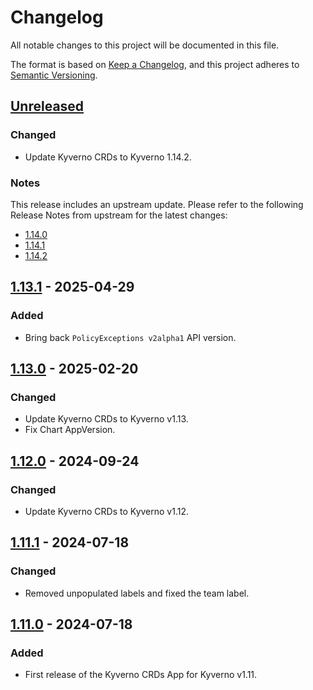 # Changelog

All notable changes to this project will be documented in this file.

The format is based on [Keep a Changelog](https://keepachangelog.com/en/1.0.0/),
and this project adheres to [Semantic Versioning](https://semver.org/spec/v2.0.0.html).

## [Unreleased]

### Changed

- Update Kyverno CRDs to Kyverno 1.14.2.

### Notes

This release includes an upstream update. Please refer to the following Release Notes from upstream for the latest changes:

- [1.14.0](https://github.com/kyverno/kyverno/releases/tag/v1.14.0)
- [1.14.1](https://github.com/kyverno/kyverno/releases/tag/v1.14.1)
- [1.14.2](https://github.com/kyverno/kyverno/releases/tag/v1.14.2)

## [1.13.1] - 2025-04-29

### Added

- Bring back `PolicyExceptions v2alpha1` API version.

## [1.13.0] - 2025-02-20

### Changed

- Update Kyverno CRDs to Kyverno v1.13.
- Fix Chart AppVersion.

## [1.12.0] - 2024-09-24

### Changed

- Update Kyverno CRDs to Kyverno v1.12.

## [1.11.1] - 2024-07-18

### Changed

- Removed unpopulated labels and fixed the team label.

## [1.11.0] - 2024-07-18

### Added

- First release of the Kyverno CRDs App for Kyverno v1.11.

[Unreleased]: https://github.com/giantswarm/kyverno-crds/compare/v1.13.1...HEAD
[1.13.1]: https://github.com/giantswarm/kyverno-crds/compare/v1.13.0...v1.13.1
[1.13.0]: https://github.com/giantswarm/kyverno-crds/compare/v1.12.0...v1.13.0
[1.12.0]: https://github.com/giantswarm/kyverno-crds/compare/v1.11.1...v1.12.0
[1.11.1]: https://github.com/giantswarm/kyverno-crds/compare/v1.11.0...v1.11.1
[1.11.0]: https://github.com/giantswarm/kyverno-crds/releases/tag/v1.11.0
